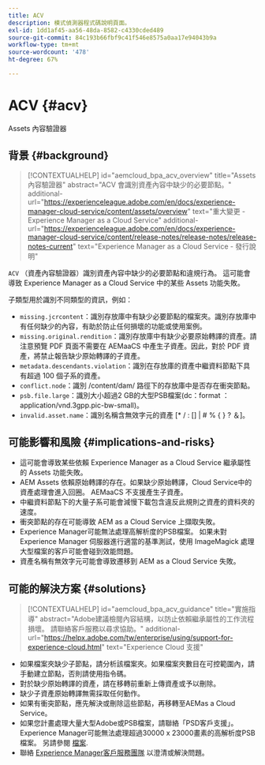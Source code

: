 ```yaml
---
title: ACV
description: 模式偵測器程式碼說明頁面。
exl-id: 1dd1af45-aa56-48da-8582-c4330cded489
source-git-commit: 84c193b66fbf9c41f546e8575a0aa17e94043b9a
workflow-type: tm+mt
source-wordcount: '478'
ht-degree: 67%

---
```


# ACV {#acv}

Assets 內容驗證器

## 背景 {#background}

>[!CONTEXTUALHELP]
>id="aemcloud_bpa_acv_overview"
>title="Assets 內容驗證器"
>abstract="ACV 會識別資產內容中缺少的必要節點。"
>additional-url="https://experienceleague.adobe.com/en/docs/experience-manager-cloud-service/content/assets/overview" text="重大變更 - Experience Manager as a Cloud Service"
>additional-url="https://experienceleague.adobe.com/en/docs/experience-manager-cloud-service/content/release-notes/release-notes/release-notes-current" text="Experience Manager as a Cloud Service - 發行說明"

`ACV` （資產內容驗證器）識別資產內容中缺少的必要節點和違規行為。 這可能會導致 Experience Manager as a Cloud Service 中的某些 Assets 功能失敗。

子類型用於識別不同類型的資訊，例如：

* `missing.jcrcontent`：識別存放庫中有缺少必要節點的檔案夾。識別存放庫中有任何缺少的內容，有助於防止任何損壞的功能或使用案例。
* `missing.original.rendition`：識別存放庫中有缺少必要原始轉譯的資產。請注意預覽 PDF 頁面不需要在 AEMaaCS 中產生子資產。因此，對於 PDF 資產，將禁止報告缺少原始轉譯的子資產。
* `metadata.descendants.violation`：識別在存放庫的資產中繼資料節點下具有超過 100 個子系的資產。
* `conflict.node`：識別 /content/dam/ 路徑下的存放庫中是否存在衝突節點。
* `psb.file.large`：識別大小超過2 GB的大型PSB檔案(dc：format ： application/vnd.3gpp.pic-bw-small)。
* `invalid.asset.name`：識別名稱含無效字元的資產 [* / : [\] | # % { } ? ＆]。

## 可能影響和風險 {#implications-and-risks}

* 這可能會導致某些依賴 Experience Manager as a Cloud Service 繼承屬性的 Assets 功能失敗。
* AEM Assets 依賴原始轉譯的存在。如果缺少原始轉譯，Cloud Service中的資產處理會進入回圈。 AEMaaCS 不支援產生子資產。
* 中繼資料節點下的大量子系可能會減慢下載包含違反此規則之資產的資料夾的速度。
* 衝突節點的存在可能導致 AEM as a Cloud Service 上擷取失敗。
* Experience Manager可能無法處理高解析度的PSB檔案。 如果未對 Experience Manager 伺服器進行適當的基準測試，使用 ImageMagick 處理大型檔案的客戶可能會碰到效能問題。
* 資產名稱有無效字元可能會導致遷移到 AEM as a Cloud Service 失敗。

## 可能的解決方案 {#solutions}

>[!CONTEXTUALHELP]
>id="aemcloud_bpa_acv_guidance"
>title="實施指導"
>abstract="Adobe建議檢閱內容結構，以防止依賴繼承屬性的工作流程損壞。 請聯絡客戶服務以尋求協助。"
>additional-url="https://helpx.adobe.com/tw/enterprise/using/support-for-experience-cloud.html" text="Experience Cloud 支援"

* 如果檔案夾缺少子節點，請分析該檔案夾。如果檔案夾數目在可控範圍內，請手動建立節點，否則請使用指令碼。
* 對於缺少原始轉譯的資產，請在移轉前重新上傳資產或予以刪除。
* 缺少子資產原始轉譯無需採取任何動作。
* 如果有衝突節點，應先解決或刪除這些節點，再移轉至AEMas a Cloud Service。
* 如果您計畫處理大量大型Adobe或PSB檔案，請聯絡「PSD客戶支援」。 Experience Manager可能無法處理超過30000 x 23000畫素的高解析度PSB檔案。 另請參閱 [檔案](https://experienceleague.adobe.com/en/docs/experience-manager-65/content/assets/extending/best-practices-for-imagemagick).
* 聯絡 [Experience Manager客戶服務團隊](https://helpx.adobe.com/tw/enterprise/using/support-for-experience-cloud.html) 以澄清或解決問題。
